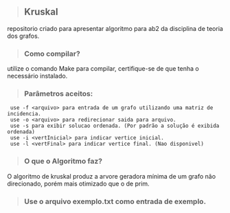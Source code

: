 > ## Kruskal
  repositorio criado para apresentar algoritmo para ab2 da disciplina de teoria dos grafos.
> ### Como compilar?
  utilize o comando Make para compilar, certifique-se de que tenha o necessário instalado.
> ### Parâmetros aceitos:
     use -f <arquivo> para entrada de um grafo utilizando uma matriz de incidencia.
     use -o <arquivo> para redirecionar saida para arquivo.
     use -s para exibir solucao ordenada. (Por padrão a solução é exibida ordenada)
     use -i <vertInicial> para indicar vertice inicial.
     use -l <vertFinal> para indicar vertice final. (Nao disponivel)
> ### O que o Algoritmo faz?
  O algoritmo de kruskal produz a arvore geradora mínima de um grafo não direcionado, porém mais otimizado que o de prim.
> ### Use o arquivo exemplo.txt como entrada de exemplo.
